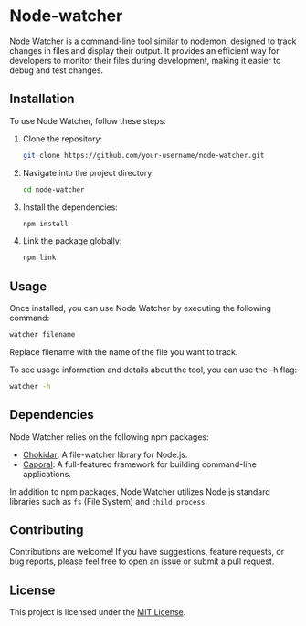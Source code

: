 # Node-watcher

Node Watcher is a command-line tool similar to nodemon, designed to track changes in files and display their output. It provides an efficient way for developers to monitor their files during development, making it easier to debug and test changes.

## Installation

To use Node Watcher, follow these steps:

1. Clone the repository:
    ```sh
    git clone https://github.com/your-username/node-watcher.git
    ```

2. Navigate into the project directory:
    ```sh
    cd node-watcher
    ```

3. Install the dependencies:
    ```sh
    npm install
    ```

4. Link the package globally:
    ```sh
    npm link
    ```

## Usage

Once installed, you can use Node Watcher by executing the following command:

```sh
watcher filename
```

Replace filename with the name of the file you want to track.


To see usage information and details about the tool, you can use the -h flag:

```sh
watcher -h
```

## Dependencies

Node Watcher relies on the following npm packages:

- [Chokidar](https://www.npmjs.com/package/chokidar): A file-watcher library for Node.js.
- [Caporal](https://www.npmjs.com/package/caporal): A full-featured framework for building command-line applications.

In addition to npm packages, Node Watcher utilizes Node.js standard libraries such as `fs` (File System) and `child_process`.

## Contributing

Contributions are welcome! If you have suggestions, feature requests, or bug reports, please feel free to open an issue or submit a pull request.

## License

This project is licensed under the [MIT License](LICENSE).
